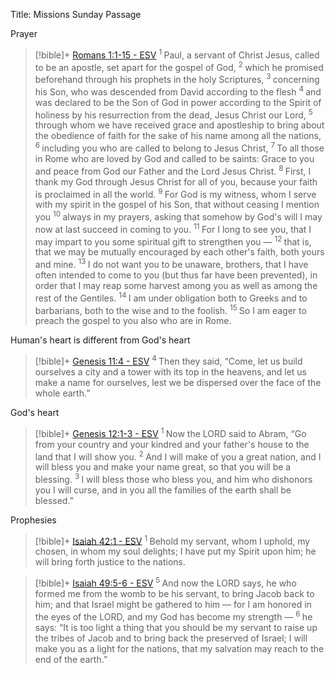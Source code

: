 Title: Missions Sunday
Passage

Prayer
> [!bible]+ [Romans 1:1-15 - ESV](https://bolls.life/ESV/45/1/)
>  <sup> 1 </sup>Paul, a servant  of Christ Jesus, called to be an apostle, set apart for the gospel of God, <sup> 2 </sup>which he promised beforehand through his prophets in the holy Scriptures, <sup> 3 </sup>concerning his Son, who was descended from David  according to the flesh <sup> 4 </sup>and was declared to be the Son of God in power according to the Spirit of holiness by his resurrection from the dead, Jesus Christ our Lord, <sup> 5 </sup>through whom we have received grace and apostleship to bring about the obedience of faith for the sake of his name among all the nations, <sup> 6 </sup>including you who are called to belong to Jesus Christ, <sup> 7 </sup>To all those in Rome who are loved by God and called to be saints: Grace to you and peace from God our Father and the Lord Jesus Christ. <sup> 8 </sup>First, I thank my God through Jesus Christ for all of you, because your faith is proclaimed in all the world. <sup> 9 </sup>For God is my witness, whom I serve with my spirit in the gospel of his Son, that without ceasing I mention you <sup> 10 </sup>always in my prayers, asking that somehow by God's will I may now at last succeed in coming to you. <sup> 11 </sup>For I long to see you, that I may impart to you some spiritual gift to strengthen you — <sup> 12 </sup>that is, that we may be mutually encouraged by each other's faith, both yours and mine. <sup> 13 </sup>I do not want you to be unaware, brothers,  that I have often intended to come to you (but thus far have been prevented), in order that I may reap some harvest among you as well as among the rest of the Gentiles. <sup> 14 </sup>I am under obligation both to Greeks and to barbarians,  both to the wise and to the foolish. <sup> 15 </sup>So I am eager to preach the gospel to you also who are in Rome.


Human's heart is different from God's heart
> [!bible]+ [Genesis 11:4 - ESV](https://bolls.life/ESV/1/11/)
>  <sup> 4 </sup>Then they said, “Come, let us build ourselves a city and a tower with its top in the heavens, and let us make a name for ourselves, lest we be dispersed over the face of the whole earth.”

God's heart
> [!bible]+ [Genesis 12:1-3 - ESV](https://bolls.life/ESV/1/12/)
>  <sup> 1 </sup>Now the LORD said  to Abram, “Go from your country  and your kindred and your father's house to the land that I will show you. <sup> 2 </sup>And I will make of you a great nation, and I will bless you and make your name great, so that you will be a blessing. <sup> 3 </sup>I will bless those who bless you, and him who dishonors you I will curse, and in you all the families of the earth shall be blessed.”

Prophesies 
> [!bible]+ [Isaiah 42:1 - ESV](https://bolls.life/ESV/23/42/)
>  <sup> 1 </sup>Behold my servant, whom I uphold, my chosen, in whom my soul delights; I have put my Spirit upon him; he will bring forth justice to the nations.

> [!bible]+ [Isaiah 49:5-6 - ESV](https://bolls.life/ESV/23/49/)
>  <sup> 5 </sup>And now the LORD says, he who formed me from the womb to be his servant, to bring Jacob back to him; and that Israel might be gathered to him — for I am honored in the eyes of the LORD, and my God has become my strength — <sup> 6 </sup>he says: “It is too light a thing that you should be my servant to raise up the tribes of Jacob and to bring back the preserved of Israel; I will make you as a light for the nations, that my salvation may reach to the end of the earth.”

